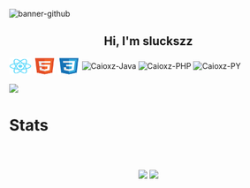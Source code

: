 ![banner-github](https://user-images.githubusercontent.com/105254225/202921562-2bec4743-467c-486b-9290-50e22ac31892.gif)

<h2 align='center'> Hi, I'm sluckszz</h2>



<div style="display: inline-block">
  <!--<img align="center" alt="Caioxz-Js" height="30" width="40" src="https://raw.githubusercontent.com/devicons/devicon/master/icons/javascript/javascript-plain.svg">-->
  <img align="center" alt="Caioxz-React" height="30" width="40" src="https://raw.githubusercontent.com/devicons/devicon/master/icons/react/react-original.svg">
  <img align="center" alt="Caioxz-HTML" height="30" width="40" src="https://raw.githubusercontent.com/devicons/devicon/master/icons/html5/html5-original.svg">
  <img align="center" alt="Caioxz-CSS" height="30" width="40" src="https://raw.githubusercontent.com/devicons/devicon/master/icons/css3/css3-original.svg">
  <img align="center" alt="Caioxz-Java" height="30" width="40" src="https://cdn.jsdelivr.net/gh/devicons/devicon/icons/java/java-original.svg">
  <img align="center" alt="Caioxz-PHP" height="30" width="40" src="https://cdn.jsdelivr.net/gh/devicons/devicon/icons/php/php-original.svg">
   <img align="center" alt="Caioxz-PY" height="30" width="36" src="https://upload.wikimedia.org/wikipedia/commons/0/0a/Python.svg">
</div>
<br><br>
<div>
    <a href="https://instagram.com/_.caioxz" target="_blank"><img src="https://img.shields.io/badge/-Instagram-%23E4405F?style=for-the-badge&logo=instagram&logoColor=white" target="_blank"></a>

</div>


<h1>Stats</h1>
<p style="display: inline-block">
<p align="center">
<img  width="480" src="https://github-readme-stats.vercel.app/api?username=Caioxz&show_icons=true&theme=dracula"  />
  <img  width="250"  align ="" src = "https://github-readme-stats.vercel.app/api/top-langs/?username=Caioxz&theme=dracula"/>
 <!-- <img height="200 width="200" align="" src="http://github-profile-summary-cards.vercel.app/api/cards/stats?username=Caioxz&theme=dracula" />-->
</p>


<!--![snake gif](https://github.com/Caioxz/Caioxz/blob/output/github-contribution-grid-snake.svg)-->








